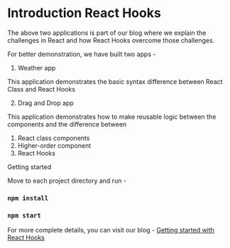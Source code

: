 # Introduction React Hooks

The above two applications is part of our blog where we explain the challenges in React and how React Hooks overcome those challenges. 

For better demonstration, we have built two apps - 

1. Weather app

This application demonstrates the basic syntax difference between React Class and React Hooks

2. Drag and Drop app

This application demonstrates how to make reusable logic between the components and the difference between

1. React class components
2. Higher-order component
3. React Hooks

Getting started

Move to each project directory and run - 


### `npm install`
### `npm start`

For more complete details, you can visit our blog - <a href="https://www.vtnetzwelt.com/web-development-blog/getting-started-with-react-hooks/">Getting started with React Hooks</a>
